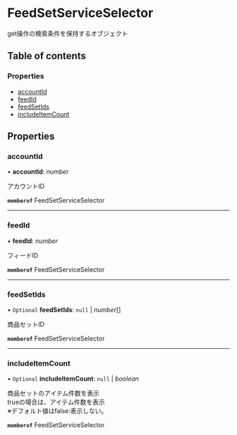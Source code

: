 # FeedSetServiceSelector


<div lang=\"ja\">get操作の検索条件を保持するオブジェクト</div> 

## Table of contents

### Properties

- [accountId](feedsetserviceselector.md#accountid)
- [feedId](feedsetserviceselector.md#feedid)
- [feedSetIds](feedsetserviceselector.md#feedsetids)
- [includeItemCount](feedsetserviceselector.md#includeitemcount)

## Properties

### accountId

• **accountId**: *number*

<div lang=\"ja\">アカウントID</div> 

**`memberof`** FeedSetServiceSelector

___

### feedId

• **feedId**: *number*

<div lang=\"ja\">フィードID</div> 

**`memberof`** FeedSetServiceSelector

___

### feedSetIds

• `Optional` **feedSetIds**: ``null`` \| *number*[]

<div lang=\"ja\">商品セットID</div> 

**`memberof`** FeedSetServiceSelector

___

### includeItemCount

• `Optional` **includeItemCount**: ``null`` \| *boolean*

<div lang=\"ja\"> 商品セットのアイテム件数を表示<br> trueの場合は、アイテム件数を表示<br> ※デフォルト値はfalse:表示しない。 </div> 

**`memberof`** FeedSetServiceSelector
